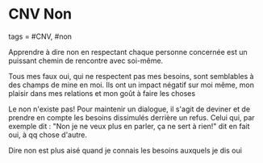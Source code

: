 # CNV Non
tags = #CNV, #non

Apprendre à dire non en respectant chaque personne concernée est un puissant chemin de rencontre avec soi-même.

Tous mes faux oui, qui ne respectent pas mes besoins, sont semblables à des champs de mine en moi. Ils ont un impact négatif sur moi même, mon plaisir dans mes relations et mon goût à faire les choses

Le non n'existe pas! Pour maintenir un dialogue, il s'agit de deviner et de prendre en compte les besoins dissimulés derrière un refus. Celui qui, par exemple dit : "Non je ne veux plus en parler, ça ne sert à rien!" dit en fait oui, à qq chose d'autre.

Dire non est plus aisé quand je connais les besoins auxquels je dis oui

